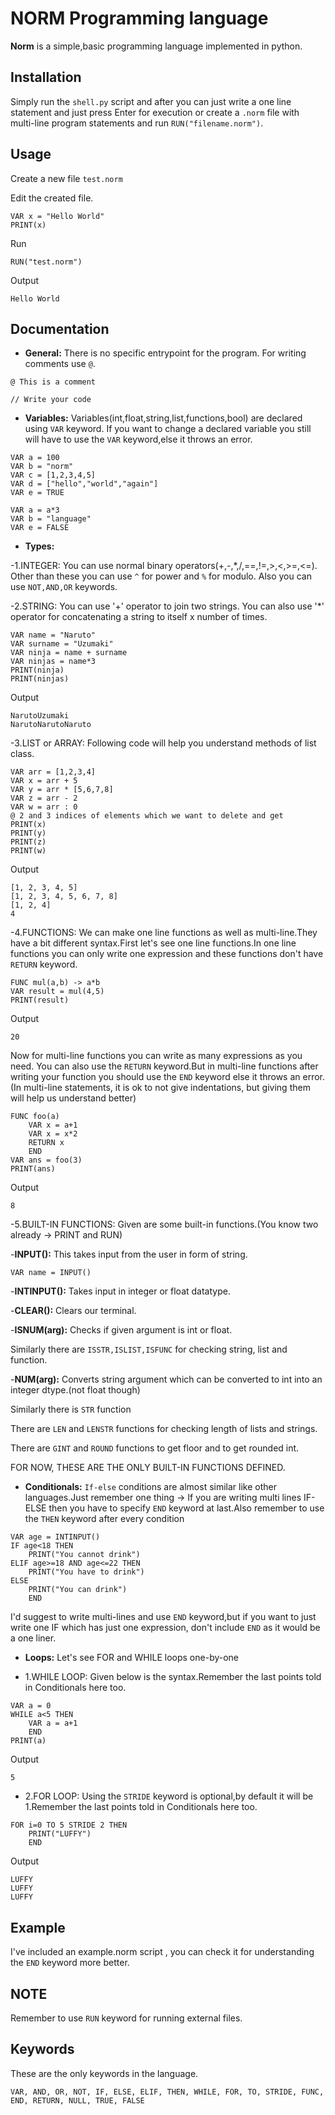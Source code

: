 # NORM Programming language

**Norm** is a simple,basic programming language implemented in python.

## Installation

Simply run the `shell.py` script and after you can just write a one line statement and just press Enter for execution or create a `.norm` file with multi-line program statements and run `RUN("filename.norm")`.

## Usage

Create a new file `test.norm`

Edit the created file.

```
VAR x = "Hello World"
PRINT(x)

```
Run

```
RUN("test.norm")

```
Output

```
Hello World
```

## Documentation

- **General:** There is no specific entrypoint for the program. For writing comments use `@`.

```
@ This is a comment

// Write your code

```

- **Variables:** Variables(int,float,string,list,functions,bool) are declared using `VAR` keyword. If you want to change a declared variable you still will have to use the `VAR` keyword,else it throws an error.

```
VAR a = 100
VAR b = "norm"
VAR c = [1,2,3,4,5]
VAR d = ["hello","world","again"]
VAR e = TRUE

VAR a = a*3
VAR b = "language"
VAR e = FALSE

```
- **Types:** 

-1.INTEGER: You can use normal binary operators(+,-,*,/,==,!=,>,<,>=,<=). Other than these you can use `^` for power and `%` for modulo. Also you can use `NOT,AND,OR` keywords.


-2.STRING: You can use '+' operator to join two strings. You can also use '*' operator for concatenating a string to itself x number of times.

```
VAR name = "Naruto"
VAR surname = "Uzumaki"
VAR ninja = name + surname
VAR ninjas = name*3
PRINT(ninja)
PRINT(ninjas)

```
Output

```
NarutoUzumaki
NarutoNarutoNaruto
```

-3.LIST or ARRAY: Following code will help you understand methods of list class.

```
VAR arr = [1,2,3,4]
VAR x = arr + 5
VAR y = arr * [5,6,7,8]
VAR z = arr - 2  
VAR w = arr : 0 
@ 2 and 3 indices of elements which we want to delete and get
PRINT(x)
PRINT(y)
PRINT(z)
PRINT(w)

```
Output

```
[1, 2, 3, 4, 5]
[1, 2, 3, 4, 5, 6, 7, 8]
[1, 2, 4]
4

```

-4.FUNCTIONS: We can make one line functions as well as multi-line.They have a bit different syntax.First let's see one line functions.In one line functions you can only write one expression and these functions don't have `RETURN` keyword. 

```
FUNC mul(a,b) -> a*b
VAR result = mul(4,5)
PRINT(result)
```
Output

```
20
```
Now for multi-line functions you can write as many expressions as you need. You can also use the `RETURN` keyword.But in multi-line functions after writing your function you should use the `END` keyword else it throws an error.(In multi-line statements, it is ok to not give indentations, but giving them will help us understand better)

```
FUNC foo(a)
    VAR x = a+1
    VAR x = x*2
    RETURN x
    END
VAR ans = foo(3)
PRINT(ans) 
```
Output

```
8
```

-5.BUILT-IN FUNCTIONS: Given are some built-in functions.(You know two already -> PRINT and RUN)

-**INPUT():** This takes input from the user in form of string.

```
VAR name = INPUT()
```
-**INTINPUT():** Takes input in integer or float datatype.

-**CLEAR():** Clears our terminal.

-**ISNUM(arg):** Checks if given argument is int or float.

Similarly there are `ISSTR,ISLIST,ISFUNC` for checking string, list and function.

-**NUM(arg):** Converts string argument which can be converted to int into an integer dtype.(not float though)

Similarly there is `STR` function

There are `LEN` and `LENSTR` functions for checking length of lists and strings.

There are `GINT` and `ROUND` functions to get floor and to get rounded int.

FOR NOW, THESE ARE THE ONLY BUILT-IN FUNCTIONS DEFINED.


- **Conditionals:** `If-else` conditions are almost similar like other languages.Just remember one thing -> If you are writing multi lines IF-ELSE then you have to specify `END` keyword at last.Also remember to use the `THEN` keyword after every condition

```
VAR age = INTINPUT()
IF age<18 THEN
    PRINT("You cannot drink")
ELIF age>=18 AND age<=22 THEN 
    PRINT("You have to drink")
ELSE
    PRINT("You can drink")
    END
```
I'd suggest to write multi-lines and use `END` keyword,but if you want to just write one IF which has just one expression, don't include `END` as it would be a one liner.

- **Loops:** Let's see FOR and WHILE loops one-by-one

- 1.WHILE LOOP: Given below is the syntax.Remember the last points told in Conditionals here too.

```
VAR a = 0
WHILE a<5 THEN
    VAR a = a+1
    END
PRINT(a)
```
Output

```
5
```
- 2.FOR LOOP: Using the `STRIDE` keyword is optional,by default it will be 1.Remember the last points told in Conditionals here too.

```
FOR i=0 TO 5 STRIDE 2 THEN 
    PRINT("LUFFY")
    END
```
Output

```
LUFFY
LUFFY
LUFFY
```

## Example

I've included an example.norm script , you can check it for understanding the `END` keyword more better.

## NOTE

Remember to use `RUN` keyword for running external files.

## Keywords

These are the only keywords in the language.

```
VAR, AND, OR, NOT, IF, ELSE, ELIF, THEN, WHILE, FOR, TO, STRIDE, FUNC, END, RETURN, NULL, TRUE, FALSE
```










